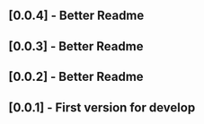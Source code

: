 ## [0.0.4] - Better Readme
## [0.0.3] - Better Readme
## [0.0.2] - Better Readme
## [0.0.1] - First version for develop

